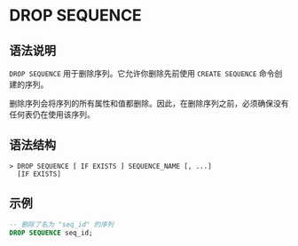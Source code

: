 # **DROP SEQUENCE**

## **语法说明**

`DROP SEQUENCE` 用于删除序列。它允许你删除先前使用 `CREATE SEQUENCE` 命令创建的序列。

删除序列会将序列的所有属性和值都删除。因此，在删除序列之前，必须确保没有任何表仍在使用该序列。

## **语法结构**

```
> DROP SEQUENCE [ IF EXISTS ] SEQUENCE_NAME [, ...]
  [IF EXISTS]
```

## **示例**

```sql
-- 删除了名为 "seq_id" 的序列
DROP SEQUENCE seq_id;
```
